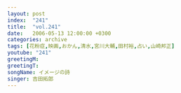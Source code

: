 ```yaml
---
layout: post
index:  "241"
title:  "vol.241"
date:   2006-05-13 12:00:00 +0300
categories: archive
tags: [花粉症,映画,おかん,清水,宮川大輔,田村裕,占い,山崎邦正]
youtube: "241"
greetingM: 
greetingT: 
songName: イメージの詩
singer: 吉田拓郎
---
```

